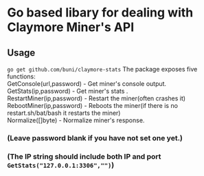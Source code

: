 # Go based libary for dealing with Claymore Miner's API
## Usage
`go get github.com/buni/claymore-stats`
The package exposes five functions:<br>
GetConsole(url,password) - Get miner's console output.<br>
GetStats(ip,password) - Get miner's stats .<br>
RestartMiner(ip,password) - Restart the miner(often crashes it)<br>
RebootMiner(ip,password) - Reboots the miner(if there is no restart.sh/bat/bash it restarts the miner)<br>
Normalize([]byte) - Normalize miner's response.<br>
### (Leave password blank if you have not set one yet.)
### (The IP string should include both IP and port `GetStats("127.0.0.1:3306","")`)